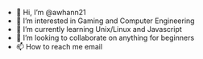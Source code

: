- 👋 Hi, I’m @awhann21
- 👀 I’m interested in Gaming and Computer Engineering
- 🌱 I’m currently learning Unix/Linux and Javascript
- 💞️ I’m looking to collaborate on anything for beginners
- 📫 How to reach me email

<!---
awhann21/awhann21 is a ✨ special ✨ repository because its `README.md` (this file) appears on your GitHub profile.
You can click the Preview link to take a look at your changes.
--->
